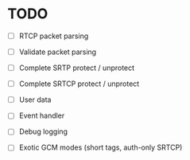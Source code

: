 TODO
====

* [ ] RTCP packet parsing
* [ ] Validate packet parsing
* [ ] Complete SRTP protect / unprotect
* [ ] Complete SRTCP protect / unprotect
* [ ] User data
* [ ] Event handler
* [ ] Debug logging
* [ ] Exotic GCM modes (short tags, auth-only SRTCP)

